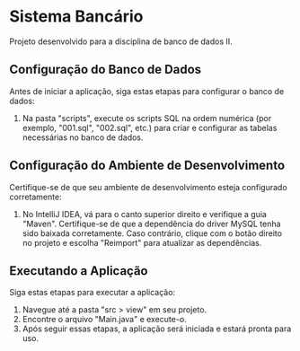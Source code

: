 # Sistema Bancário
Projeto desenvolvido para a disciplina de banco de dados II.

## Configuração do Banco de Dados
Antes de iniciar a aplicação, siga estas etapas para configurar o banco de dados:

1. Na pasta "scripts", execute os scripts SQL na ordem numérica (por exemplo, "001.sql", "002.sql", etc.) para criar e configurar as tabelas necessárias no banco de dados.

## Configuração do Ambiente de Desenvolvimento
Certifique-se de que seu ambiente de desenvolvimento esteja configurado corretamente:

1. No IntelliJ IDEA, vá para o canto superior direito e verifique a guia "Maven". Certifique-se de que a dependência do driver MySQL tenha sido baixada corretamente. Caso contrário, clique com o botão direito no projeto e escolha "Reimport" para atualizar as dependências.

## Executando a Aplicação
Siga estas etapas para executar a aplicação:

1. Navegue até a pasta "src > view" em seu projeto.
2. Encontre o arquivo "Main.java" e execute-o.
3. Após seguir essas etapas, a aplicação será iniciada e estará pronta para uso.
